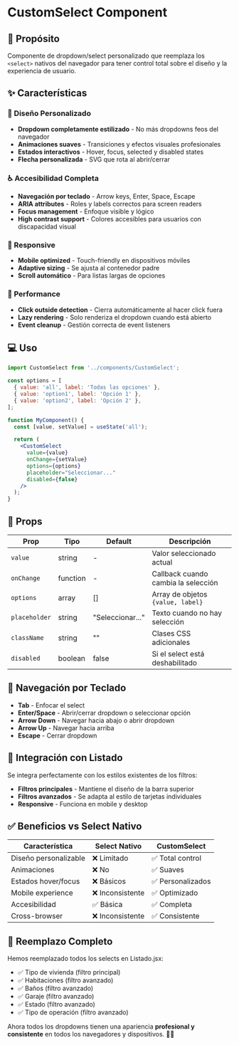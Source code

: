 # CustomSelect Component

## 🎯 Propósito
Componente de dropdown/select personalizado que reemplaza los `<select>` nativos del navegador para tener control total sobre el diseño y la experiencia de usuario.

## ✨ Características

### 🎨 Diseño Personalizado
- **Dropdown completamente estilizado** - No más dropdowns feos del navegador
- **Animaciones suaves** - Transiciones y efectos visuales profesionales
- **Estados interactivos** - Hover, focus, selected y disabled states
- **Flecha personalizada** - SVG que rota al abrir/cerrar

### ♿ Accesibilidad Completa
- **Navegación por teclado** - Arrow keys, Enter, Space, Escape
- **ARIA attributes** - Roles y labels correctos para screen readers
- **Focus management** - Enfoque visible y lógico
- **High contrast support** - Colores accesibles para usuarios con discapacidad visual

### 📱 Responsive
- **Mobile optimized** - Touch-friendly en dispositivos móviles
- **Adaptive sizing** - Se ajusta al contenedor padre
- **Scroll automático** - Para listas largas de opciones

### 🚀 Performance
- **Click outside detection** - Cierra automáticamente al hacer click fuera
- **Lazy rendering** - Solo renderiza el dropdown cuando está abierto
- **Event cleanup** - Gestión correcta de event listeners

## 💻 Uso

```jsx
import CustomSelect from '../components/CustomSelect';

const options = [
  { value: 'all', label: 'Todas las opciones' },
  { value: 'option1', label: 'Opción 1' },
  { value: 'option2', label: 'Opción 2' },
];

function MyComponent() {
  const [value, setValue] = useState('all');

  return (
    <CustomSelect
      value={value}
      onChange={setValue}
      options={options}
      placeholder="Seleccionar..."
      disabled={false}
    />
  );
}
```

## 🔧 Props

| Prop | Tipo | Default | Descripción |
|------|------|---------|-------------|
| `value` | string | - | Valor seleccionado actual |
| `onChange` | function | - | Callback cuando cambia la selección |
| `options` | array | [] | Array de objetos `{value, label}` |
| `placeholder` | string | "Seleccionar..." | Texto cuando no hay selección |
| `className` | string | "" | Clases CSS adicionales |
| `disabled` | boolean | false | Si el select está deshabilitado |

## 🎹 Navegación por Teclado

- **Tab** - Enfocar el select
- **Enter/Space** - Abrir/cerrar dropdown o seleccionar opción
- **Arrow Down** - Navegar hacia abajo o abrir dropdown
- **Arrow Up** - Navegar hacia arriba
- **Escape** - Cerrar dropdown

## 🎨 Integración con Listado

Se integra perfectamente con los estilos existentes de los filtros:
- **Filtros principales** - Mantiene el diseño de la barra superior
- **Filtros avanzados** - Se adapta al estilo de tarjetas individuales
- **Responsive** - Funciona en mobile y desktop

## ✅ Beneficios vs Select Nativo

| Característica | Select Nativo | CustomSelect |
|---------------|---------------|-------------|
| Diseño personalizable | ❌ Limitado | ✅ Total control |
| Animaciones | ❌ No | ✅ Suaves |
| Estados hover/focus | ❌ Básicos | ✅ Personalizados |
| Mobile experience | ❌ Inconsistente | ✅ Optimizado |
| Accesibilidad | ✅ Básica | ✅ Completa |
| Cross-browser | ❌ Inconsistente | ✅ Consistente |

## 🔄 Reemplazo Completo

Hemos reemplazado todos los selects en Listado.jsx:
- ✅ Tipo de vivienda (filtro principal)
- ✅ Habitaciones (filtro avanzado)
- ✅ Baños (filtro avanzado)
- ✅ Garaje (filtro avanzado)
- ✅ Estado (filtro avanzado)
- ✅ Tipo de operación (filtro avanzado)

Ahora todos los dropdowns tienen una apariencia **profesional y consistente** en todos los navegadores y dispositivos. 🎨✨